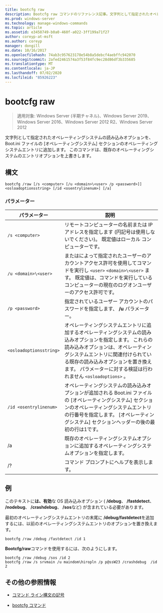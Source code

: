 ```yaml
---
title: bootcfg raw
description: Bootcfg raw コマンドのリファレンス記事。文字列として指定されたオペレーティングシステムの読み込みオプションを、Boot.ini ファイルのオペレーティングシステムセクションのオペレーティングシステムエントリに追加します。
ms.prod: windows-server
ms.technology: manage-windows-commands
ms.topic: article
ms.assetid: e3458749-b0a0-460f-a022-3ff199a71f27
author: coreyp-at-msft
ms.author: coreyp
manager: dongill
ms.date: 10/16/2017
ms.openlocfilehash: 74ab3c957623178e54b8a5debcf4aebffc942070
ms.sourcegitcommit: 2afed2461574a3f53f84fc9ec28d86df3b335685
ms.translationtype: MT
ms.contentlocale: ja-JP
ms.lasthandoff: 07/02/2020
ms.locfileid: "85926223"
---
```

# <a name="bootcfg-raw"></a>bootcfg raw

> 適用対象: Windows Server (半期チャネル)、Windows Server 2019、Windows Server 2016、Windows Server 2012 R2、Windows Server 2012

文字列として指定されたオペレーティングシステムの読み込みオプションを、Boot.ini ファイルの [オペレーティングシステム] セクションのオペレーティングシステムエントリに追加します。 このコマンドは、既存のオペレーティングシステムのエントリオプションを上書きします。

## <a name="syntax"></a>構文

```
bootcfg /raw [/s <computer> [/u <domain>\<user> /p <password>]] <osloadoptionsstring> [/id <osentrylinenum>] [/a]
```

### <a name="parameters"></a>パラメーター

| パラメーター | 説明 |
| --------- | ----------- |
| `/s <computer>` | リモートコンピューターの名前または IP アドレスを指定します (円記号は使用しないでください)。 既定値はローカル コンピューターです。 |
| `/u <domain>\<user>`  | またはによって指定されたユーザーのアカウントアクセス許可を使用してコマンドを実行し `<user>` `<domain>\<user>` ます。 既定値は、コマンドを実行しているコンピューターの現在のログオンユーザーのアクセス許可です。 |
| `/p <password>` | 指定されているユーザー アカウントのパスワードを指定します、 **/u** パラメーター。 |
| `<osloadoptionsstring>` | オペレーティングシステムエントリに追加するオペレーティングシステムの読み込みオプションを指定します。 これらの読み込みオプションは、オペレーティングシステムエントリに関連付けられている既存の読み込みオプションを置き換えます。 パラメーターに対する検証は行われません `<osloadoptions>` 。
| `/id <osentrylinenum>` | オペレーティングシステムの読み込みオプションが追加される Boot.ini ファイルの [オペレーティングシステム] セクションのオペレーティングシステムエントリの行番号を指定します。 [オペレーティングシステム] セクションヘッダーの後の最初の行は1です。 |
| /a | 既存のオペレーティングシステムオプションに追加するオペレーティングシステムオプションを指定します。 |
| /? | コマンド プロンプトにヘルプを表示します。 |

## <a name="examples"></a>例

このテキストに**は、有効**な OS 読み込みオプション ( **/debug**、 **/fastdetect**、 **/nodebug**、 **/crashdebug**、 **/sos**など) が含まれている必要があります。

最初のオペレーティングシステムエントリの末尾に **/debug/fastdetect**を追加するには、以前のオペレーティングシステムエントリのオプションを置き換えます。

```
bootcfg /raw /debug /fastdetect /id 1
```

**Bootcfg/raw**コマンドを使用するには、次のようにします。

```
bootcfg /raw /debug /sos /id 2
bootcfg /raw /s srvmain /u maindom\hiropln /p p@ssW23 /crashdebug  /id 2
```

## <a name="additional-references"></a>その他の参照情報

- [コマンド ライン構文の記号](command-line-syntax-key.md)

- [bootcfg コマンド](bootcfg.md)
